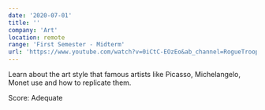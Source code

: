 ```yaml
---
date: '2020-07-01'
title: ''
company: 'Art'
location: remote
range: 'First Semester - Midterm'
url: 'https://www.youtube.com/watch?v=0iCtC-EOzEo&ab_channel=RogueTrooper'
---
```


Learn about the art style that famous artists like Picasso, Michelangelo, Monet use and how to replicate them.

Score: Adequate
